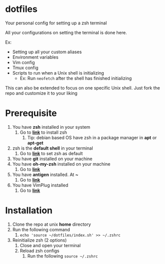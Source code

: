 # dotfiles

Your personal config for setting up a zsh terminal

All your configurations on setting the terminal is done here.

Ex:

- Setting up all your custom aliases
- Environment variables
- Vim config
- Tmux config
- Scripts to run when a Unix shell is initializing
  - Ex: Run `neofetch` after the shell has finished initializing

This can also be extended to focus on one specific Unix shell. Just fork the repo and customize it to your liking

# Prerequisite

1. You have **zsh** installed in your system
   1. Go to **[link](https://github.com/robbyrussell/oh-my-zsh/wiki/Installing-ZSH#zsh)** to install zsh
      1. Tip: debian based OS have zsh in a package manager in **apt** or **apt-get**
2. zsh is the **default shell** in your terminal
   1. Go to **[link](https://github.com/robbyrussell/oh-my-zsh/wiki/Installing-ZSH#install-and-set-up-zsh-as-default)** to set zsh as default
3. You have **git** installed on your machine
4. You have **oh-my-zsh** installed on your machine
   1. Go to **[link](https://github.com/robbyrussell/oh-my-zsh/wiki/Installing-ZSH#how-to-install-zsh-in-many-platforms)**
5. You have **antigen** installed. At **~**
   1. Go to **[link](https://github.com/zsh-users/antigen)**
6. You have VimPlug installed
   1. Go to **[link](https://github.com/junegunn/vim-plug#installation)**

# Installation

1. Clone the repo at unix **home** directory
2. Run the following command
   1. `echo 'source ~/dotfiles/index.sh' >> ~/.zshrc`
3. Reinitialize zsh (2 options)
   1. Close and open your terminal
   2. Reload zsh configs
      1. Run the following `source ~/.zshrc`
